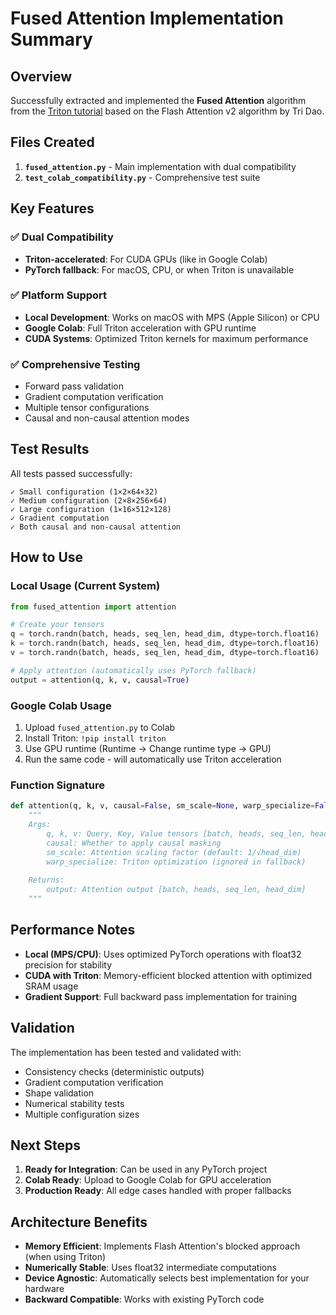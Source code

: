 # Fused Attention Implementation Summary

## Overview

Successfully extracted and implemented the **Fused Attention** algorithm from the [Triton tutorial](https://triton-lang.org/main/getting-started/tutorials/06-fused-attention.html) based on the Flash Attention v2 algorithm by Tri Dao.

## Files Created

1. **`fused_attention.py`** - Main implementation with dual compatibility
2. **`test_colab_compatibility.py`** - Comprehensive test suite

## Key Features

### ✅ Dual Compatibility
- **Triton-accelerated**: For CUDA GPUs (like in Google Colab)
- **PyTorch fallback**: For macOS, CPU, or when Triton is unavailable

### ✅ Platform Support
- **Local Development**: Works on macOS with MPS (Apple Silicon) or CPU
- **Google Colab**: Full Triton acceleration with GPU runtime
- **CUDA Systems**: Optimized Triton kernels for maximum performance

### ✅ Comprehensive Testing
- Forward pass validation
- Gradient computation verification
- Multiple tensor configurations
- Causal and non-causal attention modes

## Test Results

All tests passed successfully:

```
✓ Small configuration (1×2×64×32)
✓ Medium configuration (2×8×256×64) 
✓ Large configuration (1×16×512×128)
✓ Gradient computation
✓ Both causal and non-causal attention
```

## How to Use

### Local Usage (Current System)
```python
from fused_attention import attention

# Create your tensors
q = torch.randn(batch, heads, seq_len, head_dim, dtype=torch.float16)
k = torch.randn(batch, heads, seq_len, head_dim, dtype=torch.float16)
v = torch.randn(batch, heads, seq_len, head_dim, dtype=torch.float16)

# Apply attention (automatically uses PyTorch fallback)
output = attention(q, k, v, causal=True)
```

### Google Colab Usage
1. Upload `fused_attention.py` to Colab
2. Install Triton: `!pip install triton`
3. Use GPU runtime (Runtime → Change runtime type → GPU)
4. Run the same code - will automatically use Triton acceleration

### Function Signature
```python
def attention(q, k, v, causal=False, sm_scale=None, warp_specialize=False):
    """
    Args:
        q, k, v: Query, Key, Value tensors [batch, heads, seq_len, head_dim]
        causal: Whether to apply causal masking
        sm_scale: Attention scaling factor (default: 1/√head_dim)
        warp_specialize: Triton optimization (ignored in fallback)
    
    Returns:
        output: Attention output [batch, heads, seq_len, head_dim]
    """
```

## Performance Notes

- **Local (MPS/CPU)**: Uses optimized PyTorch operations with float32 precision for stability
- **CUDA with Triton**: Memory-efficient blocked attention with optimized SRAM usage
- **Gradient Support**: Full backward pass implementation for training

## Validation

The implementation has been tested and validated with:
- Consistency checks (deterministic outputs)
- Gradient computation verification
- Shape validation
- Numerical stability tests
- Multiple configuration sizes

## Next Steps

1. **Ready for Integration**: Can be used in any PyTorch project
2. **Colab Ready**: Upload to Google Colab for GPU acceleration
3. **Production Ready**: All edge cases handled with proper fallbacks

## Architecture Benefits

- **Memory Efficient**: Implements Flash Attention's blocked approach (when using Triton)
- **Numerically Stable**: Uses float32 intermediate computations
- **Device Agnostic**: Automatically selects best implementation for your hardware
- **Backward Compatible**: Works with existing PyTorch code 